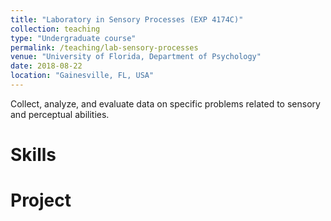 ```yaml
---
title: "Laboratory in Sensory Processes (EXP 4174C)"
collection: teaching
type: "Undergraduate course"
permalink: /teaching/lab-sensory-processes
venue: "University of Florida, Department of Psychology"
date: 2018-08-22
location: "Gainesville, FL, USA"
---
```


Collect, analyze, and evaluate data on specific problems related to sensory and perceptual abilities.  

Skills
======

Project
======

